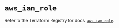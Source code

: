 # `aws_iam_role`

Refer to the Terraform Registry for docs: [`aws_iam_role`](https://registry.terraform.io/providers/hashicorp/aws/6.0.0/docs/resources/iam_role).
